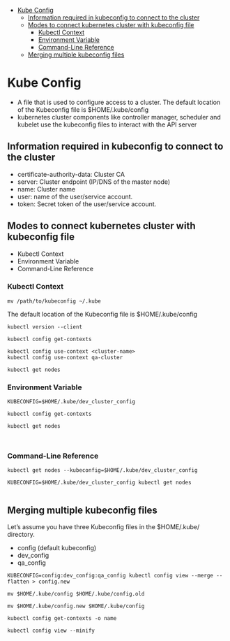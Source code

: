 - [Kube Config](#kube-config)
  - [Information required in kubeconfig to connect to the cluster](#information-required-in-kubeconfig-to-connect-to-the-cluster)
  - [Modes to connect kubernetes cluster with kubeconfig file](#modes-to-connect-kubernetes-cluster-with-kubeconfig-file)
    - [Kubectl Context](#kubectl-context)
    - [Environment Variable](#environment-variable)
    - [Command-Line Reference](#command-line-reference)
  - [Merging multiple kubeconfig files](#merging-multiple-kubeconfig-files)



# Kube Config
- A file that is used to configure access to a cluster. The default location of the Kubeconfig file is $HOME/.kube/config
-  kubernetes cluster components like controller manager, scheduler and kubelet use the kubeconfig files to interact with the API server



## Information required in kubeconfig to connect to the cluster

- certificate-authority-data: Cluster CA
- server: Cluster endpoint (IP/DNS of the master node)
- name: Cluster name
- user: name of the user/service account.
- token: Secret token of the user/service account.

## Modes to connect kubernetes cluster with kubeconfig file

- Kubectl Context
- Environment Variable
- Command-Line Reference

### Kubectl Context

```
mv /path/to/kubeconfig ~/.kube
```

The default location of the Kubeconfig file is $HOME/.kube/config

```
kubectl version --client

kubectl config get-contexts

kubectl config use-context <cluster-name>  
kubectl config use-context qa-cluster

kubectl get nodes

```


### Environment Variable


```
KUBECONFIG=$HOME/.kube/dev_cluster_config

kubectl config get-contexts

kubectl get nodes



```

### Command-Line Reference

```
kubectl get nodes --kubeconfig=$HOME/.kube/dev_cluster_config

KUBECONFIG=$HOME/.kube/dev_cluster_config kubectl get nodes


```


## Merging multiple kubeconfig files

Let’s assume you have three Kubeconfig files in the $HOME/.kube/ directory.

- config (default kubeconfig)
- dev_config
- qa_config


```
KUBECONFIG=config:dev_config:qa_config kubectl config view --merge --flatten > config.new

mv $HOME/.kube/config $HOME/.kube/config.old

mv $HOME/.kube/config.new $HOME/.kube/config

kubectl config get-contexts -o name

kubectl config view --minify

```





